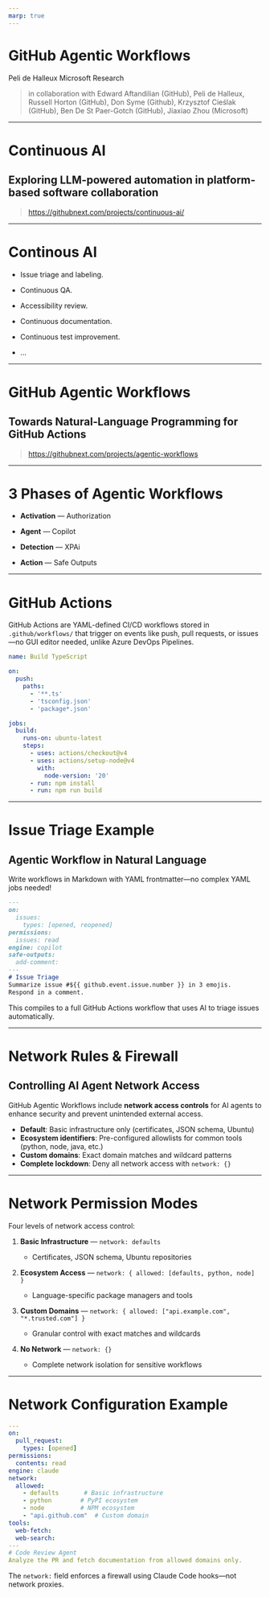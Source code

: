 ```yaml
---
marp: true
---
```


# GitHub Agentic Workflows
Peli de Halleux
Microsoft Research

> in collaboration with Edward Aftandilian (GitHub), Peli de Halleux, Russell Horton (GitHub), Don Syme (Github),
Krzysztof Cieślak (GitHub), Ben De St Paer-Gotch (GitHub), Jiaxiao Zhou (Microsoft)

---

# Continuous AI
## Exploring LLM-powered automation in platform-based software collaboration

> https://githubnext.com/projects/continuous-ai/

---

# Continous AI

- Issue triage and labeling.

- Continuous QA.

- Accessibility review.

- Continuous documentation.

- Continuous test improvement.

- ...

---

# GitHub Agentic Workflows
## Towards Natural‑Language Programming for GitHub Actions



> https://githubnext.com/projects/agentic-workflows

---

# 3 Phases of Agentic Workflows

- **Activation** — Authorization

- **Agent** — Copilot

- **Detection** — XPAi

- **Action** — Safe Outputs

---

# GitHub Actions

GitHub Actions are YAML-defined CI/CD workflows stored in `.github/workflows/` that trigger on events like push, pull requests, or issues—no GUI editor needed, unlike Azure DevOps Pipelines.

```yaml
name: Build TypeScript

on:
  push:
    paths:
      - '**.ts'
      - 'tsconfig.json'
      - 'package*.json'

jobs:
  build:
    runs-on: ubuntu-latest
    steps:
      - uses: actions/checkout@v4
      - uses: actions/setup-node@v4
        with:
          node-version: '20'
      - run: npm install
      - run: npm run build
```

---

# Issue Triage Example
## Agentic Workflow in Natural Language

Write workflows in Markdown with YAML frontmatter—no complex YAML jobs needed!

```markdown
---
on:
  issues:
    types: [opened, reopened]
permissions:
  issues: read
engine: copilot
safe-outputs:
  add-comment:
---
# Issue Triage
Summarize issue #${{ github.event.issue.number }} in 3 emojis. 
Respond in a comment.
```

This compiles to a full GitHub Actions workflow that uses AI to triage issues automatically.

---

# Network Rules & Firewall
## Controlling AI Agent Network Access

GitHub Agentic Workflows include **network access controls** for AI agents to enhance security and prevent unintended external access.

- **Default**: Basic infrastructure only (certificates, JSON schema, Ubuntu)
- **Ecosystem identifiers**: Pre-configured allowlists for common tools (python, node, java, etc.)
- **Custom domains**: Exact domain matches and wildcard patterns
- **Complete lockdown**: Deny all network access with `network: {}`

---

# Network Permission Modes

Four levels of network access control:

1. **Basic Infrastructure** — `network: defaults`
   - Certificates, JSON schema, Ubuntu repositories

2. **Ecosystem Access** — `network: { allowed: [defaults, python, node] }`
   - Language-specific package managers and tools

3. **Custom Domains** — `network: { allowed: ["api.example.com", "*.trusted.com"] }`
   - Granular control with exact matches and wildcards

4. **No Network** — `network: {}`
   - Complete network isolation for sensitive workflows

---

# Network Configuration Example

```yaml
---
on:
  pull_request:
    types: [opened]
permissions:
  contents: read
engine: claude
network:
  allowed:
    - defaults       # Basic infrastructure
    - python        # PyPI ecosystem
    - node          # NPM ecosystem
    - "api.github.com"  # Custom domain
tools:
  web-fetch:
  web-search:
---
# Code Review Agent
Analyze the PR and fetch documentation from allowed domains only.
```

The `network:` field enforces a firewall using Claude Code hooks—not network proxies.

